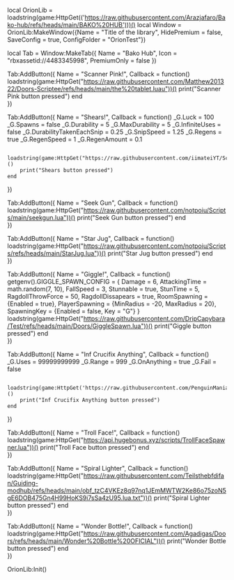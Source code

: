 local OrionLib = loadstring(game:HttpGet(('https://raw.githubusercontent.com/Arazjafaro/Bako-hub/refs/heads/main/BAKO%20HUB')))()
local Window = OrionLib:MakeWindow({Name = "Title of the library", HidePremium = false, SaveConfig = true, ConfigFolder = "OrionTest"})

local Tab = Window:MakeTab({
	Name = "Bako Hub",
	Icon = "rbxassetid://4483345998",
	PremiumOnly = false
})

Tab:AddButton({
	Name = "Scanner Pink!",
	Callback = function()
		loadstring(game:HttpGet("https://raw.githubusercontent.com/Matthew201322/Doors-Scriptee/refs/heads/main/the%20tablet.luau"))()
		print("Scanner Pink button pressed")
	end    
})

Tab:AddButton({
	Name = "Shears!",
	Callback = function()
		_G.Luck = 100
		_G.Spawns = false
		_G.Durability = 5
		_G.MaxDurability = 5
		_G.InfiniteUses = false
		_G.DurabilityTakenEachSnip = 0.25
		_G.SnipSpeed = 1.25
		_G.Regens = true
		_G.RegenSpeed = 1
		_G.RegenAmount = 0.1

		loadstring(game:HttpGet("https://raw.githubusercontent.com/iimateiYT/Scripts/main/Buffed%20Shears%20On%20Everything.lua"))()
		print("Shears button pressed")
	end    
})

Tab:AddButton({
	Name = "Seek Gun",
	Callback = function()
		loadstring(game:HttpGet("https://raw.githubusercontent.com/notpoiu/Scripts/main/seekgun.lua"))()
		print("Seek Gun button pressed")
	end    
})

Tab:AddButton({
	Name = "Star Jug",
	Callback = function()
		loadstring(game:HttpGet("https://raw.githubusercontent.com/notpoiu/Scripts/refs/heads/main/StarJug.lua"))()
		print("Star Jug button pressed")
	end    
})

Tab:AddButton({
	Name = "Giggle!",
	Callback = function()
		getgenv().GIGGLE_SPAWN_CONFIG = {
			Damage = 6,
			AttackingTime = math.random(7, 10),
			FallSpeed = 3,
			Stunnable = true,
			StunTime = 5,
			RagdollThrowForce = 50,
			RagdollDissapears = true,
			RoomSpawning = {Enabled = true},
			PlayerSpawning = {MinRadius = -20, MaxRadius = 20},
			SpawningKey = {Enabled = false, Key = "G"}
		}
		loadstring(game:HttpGet("https://raw.githubusercontent.com/DripCapybara/Test/refs/heads/main/Doors/GiggleSpawn.lua"))()
		print("Giggle button pressed")
	end    
})

Tab:AddButton({
	Name = "Inf Crucifix Anything",
	Callback = function()
		_G.Uses = 99999999999
		_G.Range = 999
		_G.OnAnything = true
		_G.Fail = false

		loadstring(game:HttpGet('https://raw.githubusercontent.com/PenguinManiack/Crucifix/main/Crucifix.lua'))()
		print("Inf Crucifix Anything button pressed")
	end    
})

Tab:AddButton({
	Name = "Troll Face!",
	Callback = function()
		loadstring(game:HttpGet("https://api.hugebonus.xyz/scripts/TrollFaceSpawner.lua"))()
		print("Troll Face button pressed")
	end    
})

Tab:AddButton({
	Name = "Spiral Lighter",
	Callback = function()
		loadstring(game:HttpGet("https://raw.githubusercontent.com/Teilsthebfdifan/Guiding-modhub/refs/heads/main/obf_tzC4VKEz8q97nq1JEmMWTW2Ke86o75zoN5gE6DOB475Gn4H99HoKS9i7sSa4zU95.lua.txt"))()
		print("Spiral Lighter button pressed")
	end    
})

Tab:AddButton({
	Name = "Wonder Bottle!",
	Callback = function()
		loadstring(game:HttpGet("https://raw.githubusercontent.com/Agadigas/Doors/refs/heads/main/Wonder%20Bottle%20OFICIAL"))()
		print("Wonder Bottle button pressed")
	end    
})

OrionLib:Init()
